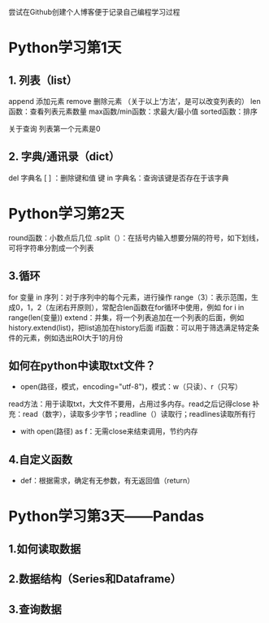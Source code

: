 尝试在Github创建个人博客便于记录自己编程学习过程
# Python学习第1天

## 1. 列表（list）
append 添加元素
remove 删除元素
（关于以上‘方法’，是可以改变列表的）
len函数：查看列表元素数量
max函数/min函数：求最大/最小值
sorted函数：排序

关于查询
列表第一个元素是0

## 2. 字典/通讯录（dict）
del 字典名 [ ] ：删除键和值
键 in 字典名：查询该键是否存在于该字典

# Python学习第2天
round函数：小数点后几位
.split（）：在括号内输入想要分隔的符号，如下划线，可将字符串分割成一个列表

## 3.循环
for 变量 in 序列：对于序列中的每个元素，进行操作
range（3）：表示范围，生成0，1，2（左闭右开原则），常配合len函数在for循环中使用，例如 for i in range(len(变量))
extend：并集，将一个列表追加在一个列表的后面，例如 history.extend(list)，把list追加在history后面
if函数：可以用于筛选满足特定条件的元素，例如选出ROI大于1的月份

## 如何在python中读取txt文件？

- open(路径，模式，encoding="utf-8")，模式：w（只读）、r（只写）

read方法：用于读取txt，大文件不要用，占用过多内存。read之后记得close
补充：read（数字），读取多少字节；readline（）读取行；readlines读取所有行

- with open(路径) as f：无需close来结束调用，节约内存 

## 4.自定义函数

- def：根据需求，确定有无参数，有无返回值（return）

# Python学习第3天——Pandas

## 1.如何读取数据

## 2.数据结构（Series和Dataframe）

## 3.查询数据